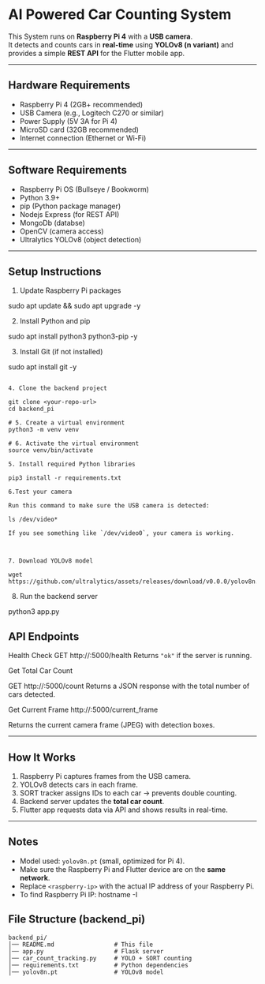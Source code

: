 # AI Powered Car Counting System

This System runs on **Raspberry Pi 4** with a **USB camera**.  
It detects and counts cars in **real-time** using **YOLOv8 (n variant)** and provides a simple **REST API** for the Flutter mobile app.

---

## Hardware Requirements

- Raspberry Pi 4 (2GB+ recommended)
- USB Camera (e.g., Logitech C270 or similar)
- Power Supply (5V 3A for Pi 4)
- MicroSD card (32GB recommended)
- Internet connection (Ethernet or Wi-Fi)

---

## Software Requirements

- Raspberry Pi OS (Bullseye / Bookworm)
- Python 3.9+
- pip (Python package manager)
- Nodejs Express (for REST API)
- MongoDb (databse)
- OpenCV (camera access)
- Ultralytics YOLOv8 (object detection)

---

## Setup Instructions

1. Update Raspberry Pi packages

sudo apt update && sudo apt upgrade -y

2. Install Python and pip

sudo apt install python3 python3-pip -y

3. Install Git (if not installed)

sudo apt install git -y

```

4. Clone the backend project

git clone <your-repo-url>
cd backend_pi

# 5. Create a virtual environment
python3 -m venv venv

# 6. Activate the virtual environment
source venv/bin/activate

5. Install required Python libraries

pip3 install -r requirements.txt

6.Test your camera

Run this command to make sure the USB camera is detected:

ls /dev/video*

If you see something like `/dev/video0`, your camera is working.



7. Download YOLOv8 model

wget https://github.com/ultralytics/assets/releases/download/v0.0.0/yolov8n.pt
```

8. Run the backend server

python3 app.py

## API Endpoints

Health Check
GET http://<raspberry-ip>:5000/health
Returns `"ok"` if the server is running.

Get Total Car Count

GET http://<raspberry-ip>:5000/count
Returns a JSON response with the total number of cars detected.

Get Current Frame
http://<raspberry-ip>:5000/current_frame

Returns the current camera frame (JPEG) with detection boxes.

---

## How It Works

1. Raspberry Pi captures frames from the USB camera.
2. YOLOv8 detects cars in each frame.
3. SORT tracker assigns IDs to each car → prevents double counting.
4. Backend server updates the **total car count**.
5. Flutter app requests data via API and shows results in real-time.

---

## Notes

- Model used: `yolov8n.pt` (small, optimized for Pi 4).
- Make sure the Raspberry Pi and Flutter device are on the **same network**.
- Replace `<raspberry-ip>` with the actual IP address of your Raspberry Pi.
- To find Raspberry Pi IP:
  hostname -I

## File Structure (backend_pi)

```
backend_pi/
│── README.md                 # This file
│── app.py                    # Flask server
│── car_count_tracking.py     # YOLO + SORT counting
│── requirements.txt          # Python dependencies
│── yolov8n.pt                # YOLOv8 model
```
